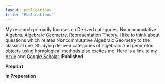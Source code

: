 ```yaml
---
layout: publications
title: "Publications"
---
```

My research primarily focuses on Derived categories, Noncommutative Algebra, Algebraic Geometry, Representation Theory. I like to think about questions which relates Noncommutative Algebraic Geometry to the classical one. Studying derived categories of algebraic and geometric objects using homological methods also excites me.
Here is a link to my [Arxiv](https://arxiv.org/search/math?searchtype=author&query=Bhaduri,+A) and [Google Scholar](https://scholar.google.com/citations?user=g0sp4GcAAAAJ&hl=en).
**Published**

**Preprint**

**In Preperation**

